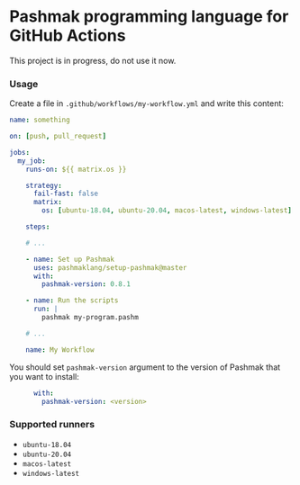 # Pashmak programming language for GitHub Actions
This project is in progress, do not use it now.

### Usage
Create a file in `.github/workflows/my-workflow.yml` and write this content:

```yml
name: something

on: [push, pull_request]

jobs:
  my_job:
    runs-on: ${{ matrix.os }}

    strategy:
      fail-fast: false
      matrix:
        os: [ubuntu-18.04, ubuntu-20.04, macos-latest, windows-latest]

    steps:

    # ...

    - name: Set up Pashmak
      uses: pashmaklang/setup-pashmak@master
      with:
        pashmak-version: 0.8.1

    - name: Run the scripts
      run: |
        pashmak my-program.pashm

    # ...

    name: My Workflow
```

You should set `pashmak-version` argument to the version of Pashmak that you want to install:

```yml
      with:
        pashmak-version: <version>
```

### Supported runners
- `ubuntu-18.04`
- `ubuntu-20.04`
- `macos-latest`
- `windows-latest`
